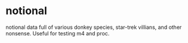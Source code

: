 # notional
notional data full of various donkey species, star-trek villians, and other nonsense.  Useful for testing m4 and proc.
